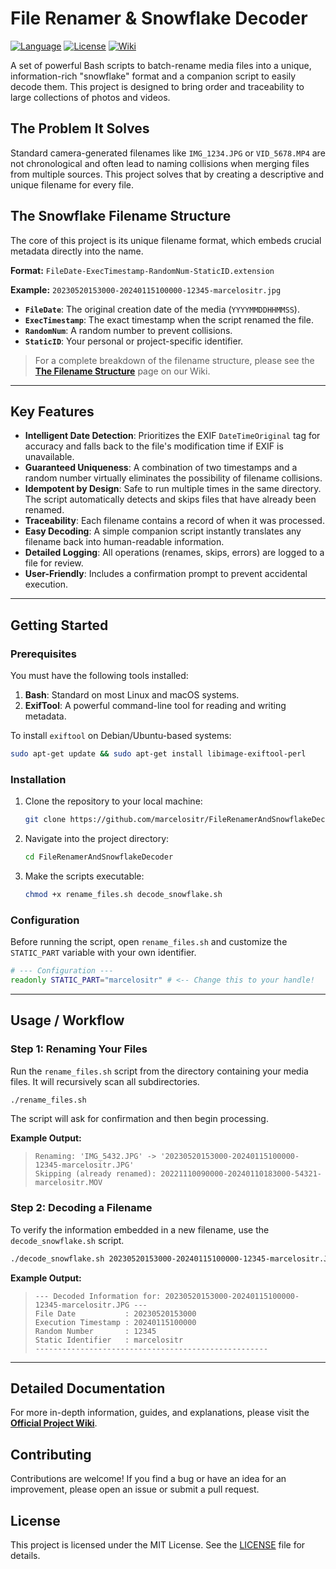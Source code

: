 # File Renamer & Snowflake Decoder

[![Language](https://img.shields.io/badge/Language-Bash-blue.svg)](https://www.gnu.org/software/bash/)
[![License](https://img.shields.io/badge/License-MIT-green.svg)](https://opensource.org/licenses/MIT)
[![Wiki](https://img.shields.io/badge/Project-Wiki-blueviolet.svg)](https://github.com/marcelositr/FileRenamerAndSnowflakeDecoder/wiki)

A set of powerful Bash scripts to batch-rename media files into a unique, information-rich "snowflake" format and a companion script to easily decode them. This project is designed to bring order and traceability to large collections of photos and videos.

## The Problem It Solves

Standard camera-generated filenames like `IMG_1234.JPG` or `VID_5678.MP4` are not chronological and often lead to naming collisions when merging files from multiple sources. This project solves that by creating a descriptive and unique filename for every file.

## The Snowflake Filename Structure

The core of this project is its unique filename format, which embeds crucial metadata directly into the name.

**Format:** `FileDate-ExecTimestamp-RandomNum-StaticID.extension`

**Example:** `20230520153000-20240115100000-12345-marcelositr.jpg`

*   **`FileDate`**: The original creation date of the media (`YYYYMMDDHHMMSS`).
*   **`ExecTimestamp`**: The exact timestamp when the script renamed the file.
*   **`RandomNum`**: A random number to prevent collisions.
*   **`StaticID`**: Your personal or project-specific identifier.

> For a complete breakdown of the filename structure, please see the **[The Filename Structure](https://github.com/marcelositr/FileRenamerAndSnowflakeDecoder/wiki/The-Filename-Structure)** page on our Wiki.

---

## Key Features

-   **Intelligent Date Detection**: Prioritizes the EXIF `DateTimeOriginal` tag for accuracy and falls back to the file's modification time if EXIF is unavailable.
-   **Guaranteed Uniqueness**: A combination of two timestamps and a random number virtually eliminates the possibility of filename collisions.
-   **Idempotent by Design**: Safe to run multiple times in the same directory. The script automatically detects and skips files that have already been renamed.
-   **Traceability**: Each filename contains a record of when it was processed.
-   **Easy Decoding**: A simple companion script instantly translates any filename back into human-readable information.
-   **Detailed Logging**: All operations (renames, skips, errors) are logged to a file for review.
-   **User-Friendly**: Includes a confirmation prompt to prevent accidental execution.

---

## Getting Started

### Prerequisites

You must have the following tools installed:

1.  **Bash**: Standard on most Linux and macOS systems.
2.  **ExifTool**: A powerful command-line tool for reading and writing metadata.

To install `exiftool` on Debian/Ubuntu-based systems:
```bash
sudo apt-get update && sudo apt-get install libimage-exiftool-perl
```

### Installation

1.  Clone the repository to your local machine:
    ```bash
    git clone https://github.com/marcelositr/FileRenamerAndSnowflakeDecoder.git
    ```
2.  Navigate into the project directory:
    ```bash
    cd FileRenamerAndSnowflakeDecoder
    ```
3.  Make the scripts executable:
    ```bash
    chmod +x rename_files.sh decode_snowflake.sh
    ```

### Configuration

Before running the script, open `rename_files.sh` and customize the `STATIC_PART` variable with your own identifier.

```bash
# --- Configuration ---
readonly STATIC_PART="marcelositr" # <-- Change this to your handle!
```

---

## Usage / Workflow

### Step 1: Renaming Your Files

Run the `rename_files.sh` script from the directory containing your media files. It will recursively scan all subdirectories.

```bash
./rename_files.sh
```

The script will ask for confirmation and then begin processing.

**Example Output:**
> ```
> Renaming: 'IMG_5432.JPG' -> '20230520153000-20240115100000-12345-marcelositr.JPG'
> Skipping (already renamed): 20221110090000-20240110183000-54321-marcelositr.MOV
> ```

### Step 2: Decoding a Filename

To verify the information embedded in a new filename, use the `decode_snowflake.sh` script.

```bash
./decode_snowflake.sh 20230520153000-20240115100000-12345-marcelositr.JPG
```

**Example Output:**
> ```
> --- Decoded Information for: 20230520153000-20240115100000-12345-marcelositr.JPG ---
> File Date           : 20230520153000
> Execution Timestamp : 20240115100000
> Random Number       : 12345
> Static Identifier   : marcelositr
> ----------------------------------------------------
> ```

---

## Detailed Documentation

For more in-depth information, guides, and explanations, please visit the **[Official Project Wiki](https://github.com/marcelositr/FileRenamerAndSnowflakeDecoder/wiki)**.

## Contributing

Contributions are welcome! If you find a bug or have an idea for an improvement, please open an issue or submit a pull request.

## License

This project is licensed under the MIT License. See the [LICENSE](LICENSE) file for details.
